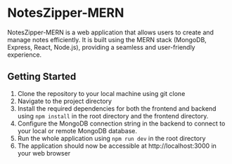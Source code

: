 # NotesZipper-MERN

NotesZipper-MERN is a web application that allows users to create and manage notes efficiently. It is built using the MERN stack (MongoDB, Express, React, Node.js), providing a seamless and user-friendly experience.

## Getting Started

1) Clone the repository to your local machine using git clone<br>
2) Navigate to the project directory<br>
3) Install the required dependencies for both the frontend and backend using ```npm install``` in the root directory and the frontend directory.<br>
4) Configure the MongoDB connection string in the backend to connect to your local or remote MongoDB database.<br>
5) Run the whole application using ```npm run dev``` in the root directory<br>
6) The application should now be accessible at http://localhost:3000 in your web browser

